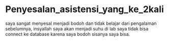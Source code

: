 # Penyesalan_asistensi_yang_ke_2kali
saya sangat menyesal menjadi bodoh dan tidak belajar dari pengalaman sebelumnya, insyallah saya akan menjadi suhu di lab
saya tidak bisa connect ke database karena saya bodoh
sisanya saya bisa.
